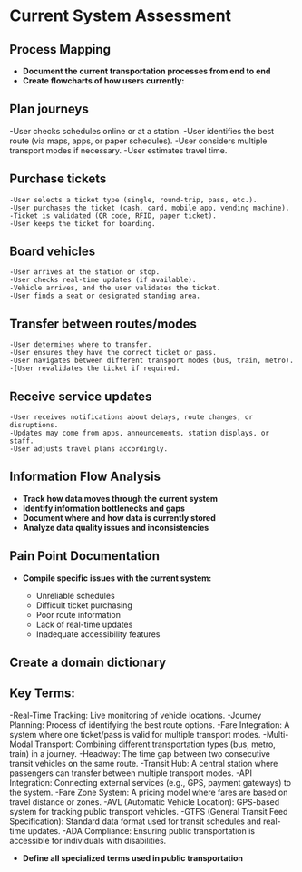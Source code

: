 # Current System Assessment

## Process Mapping

- **Document the current transportation processes from end to end**
- **Create flowcharts of how users currently:**

## Plan journeys
   -User checks schedules online or at a station.
   -User identifies the best route (via maps, apps, or paper schedules).
   -User considers multiple transport modes if necessary.
   -User estimates travel time.

## Purchase tickets
    -User selects a ticket type (single, round-trip, pass, etc.).
    -User purchases the ticket (cash, card, mobile app, vending machine).
    -Ticket is validated (QR code, RFID, paper ticket).
    -User keeps the ticket for boarding.
  
## Board vehicles
    -User arrives at the station or stop.
    -User checks real-time updates (if available).
    -Vehicle arrives, and the user validates the ticket.
    -User finds a seat or designated standing area.
  
## Transfer between routes/modes
    -User determines where to transfer.
    -User ensures they have the correct ticket or pass.
    -User navigates between different transport modes (bus, train, metro).
    -[User revalidates the ticket if required.
  
## Receive service updates
    -User receives notifications about delays, route changes, or disruptions.
    -Updates may come from apps, announcements, station displays, or staff.
    -User adjusts travel plans accordingly.

## Information Flow Analysis

- **Track how data moves through the current system**
- **Identify information bottlenecks and gaps**
- **Document where and how data is currently stored**
- **Analyze data quality issues and inconsistencies**

## Pain Point Documentation

- **Compile specific issues with the current system:**

  - Unreliable schedules
  - Difficult ticket purchasing
  - Poor route information
  - Lack of real-time updates
  - Inadequate accessibility features

## Create a domain dictionary
## Key Terms:
-Real-Time Tracking: Live monitoring of vehicle locations.
-Journey Planning: Process of identifying the best route options.
-Fare Integration: A system where one ticket/pass is valid for multiple transport modes.
-Multi-Modal Transport: Combining different transportation types (bus, metro, train) in a journey.
-Headway: The time gap between two consecutive transit vehicles on the same route.
-Transit Hub: A central station where passengers can transfer between multiple transport modes.
-API Integration: Connecting external services (e.g., GPS, payment gateways) to the system.
-Fare Zone System: A pricing model where fares are based on travel distance or zones.
-AVL (Automatic Vehicle Location): GPS-based system for tracking public transport vehicles.
-GTFS (General Transit Feed Specification): Standard data format used for transit schedules and real-time updates.
-ADA Compliance: Ensuring public transportation is accessible for individuals with disabilities.


- **Define all specialized terms used in public transportation**
